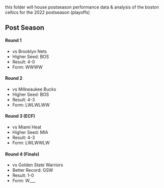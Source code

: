 this folder will house postseason performance data & analysis of the boston celtics for the 2022 postseason (playoffs)

## Post Season

#### Round 1
- vs Brooklyn Nets
- Higher Seed: BOS
- Result: 4-0
- Form: WWWW

#### Round 2
- vs Milkwaukee Bucks
- Higher Seed: BOS
- Result: 4-3
- Form: LWLWLWW

#### Round 3 (ECF)
- vs Miami Heat
- Higher Seed: MIA
- Result: 4-3
- Form: LWLWWLW

#### Round 4 (Finals)
- vs Golden State Warriors
- Better Record: GSW
- Result: 1-0
- Form: W___
